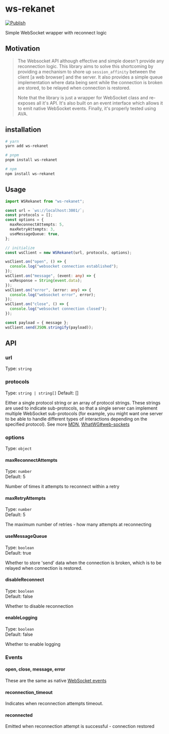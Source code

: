 # ws-rekanet

[![Publish](https://github.com/nwaughachukwuma/ws-rekanet/actions/workflows/publish.yml/badge.svg)](https://github.com/nwaughachukwuma/ws-rekanet/actions/workflows/publish.yml)

Simple WebSocket wrapper with reconnect logic

## Motivation

> The Websocket API although effective and simple doesn't provide any reconnection logic. This library aims to solve this shortcoming by providing a mechanism to shore up `session_affinity` between the client [a web browser] and the server. It also provides a simple queue implementation where data being sent while the connection is broken are stored, to be relayed when connection is restored.
>
> Note that the library is just a wrapper for WebSocket class and re-exposes all it's API. It's also built on an event interface which allows it to emit native WebSocket events. Finally, it's properly tested using AVA.

## installation

```bash
# yarn
yarn add ws-rekanet

# pnpm
pnpm install ws-rekanet

# npm
npm install ws-rekanet
```

## Usage

```ts
import WSRekanet from "ws-rekanet";

const url = `ws://localhost:3001/`;
const protocols = [];
const options = {
  maxReconnectAttempts: 5,
  maxRetryAttempts: 3,
  useMessageQueue: true,
};

// initialize
const wsClient = new WSRekanet(url, protocols, options);

wsClient.on("open", () => {
  console.log("websocket connection established");
});
wsClient.on("message", (event: any) => {
  wsResponse = String(event.data);
});
wsClient.on("error", (error: any) => {
  console.log("websocket error", error);
});
wsClient.on("close", () => {
  console.log("websocket connection closed");
});

const payload = { message };
wsClient.send(JSON.stringify(payload));
```

## API

### url

Type: `string`

### protocols

Type: `string | string[]`
Default: []

Either a single protocol string or an array of protocol strings. These strings are used to indicate sub-protocols, so that a single server can implement multiple WebSocket sub-protocols (for example, you might want one server to be able to handle different types of interactions depending on the specified protocol). See more [MDN](https://developer.mozilla.org/en-US/docs/Web/API/WebSocket/WebSocket), [WhatWG#web-sockets](https://html.spec.whatwg.org/multipage/web-sockets.html#websocket)

### options

Type: `object`

#### maxReconnectAttempts

Type: `number`\
Default: 5

Number of times it attempts to reconnect within a retry

#### maxRetryAttempts

Type: `number`\
Default: 5

The maximum number of retries - how many attempts at reconnecting

#### useMessageQueue

Type: `boolean`\
Default: true

Whether to store 'send' data when the connection is broken, which is to be relayed when connection is restored.

#### disableReconnect

Type: `boolean`\
Default: false

Whether to disable reconnection

#### enableLogging

Type: `boolean`\
Default: false

Whether to enable logging

### Events

#### open, close, message, error

These are the same as native [WebSocket events](https://html.spec.whatwg.org/multipage/web-sockets.html#websocket)

#### reconnection_timeout

Indicates when reconnection attempts timeout.

#### reconnected

Emitted when reconnection attempt is successful - connection restored
